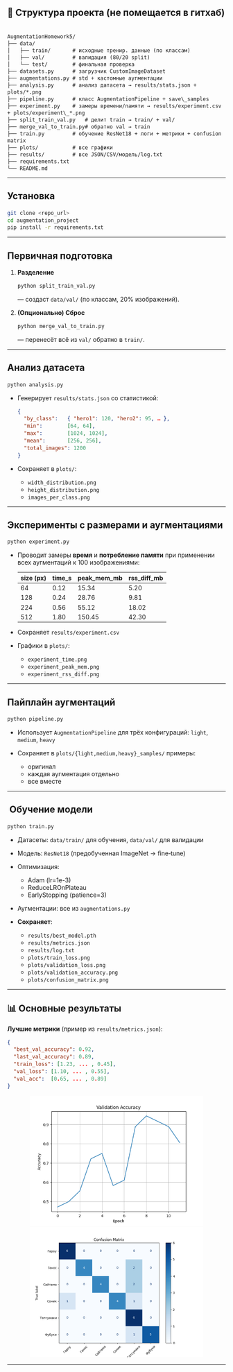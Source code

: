 
## 📁 Структура проекта (не помещается в гитхаб)

```

AugmentationHomework5/
├── data/
│   ├── train/       # исходные тренир. данные (по классам)
│   ├── val/         # валидация (80/20 split)
│   └── test/        # финальная проверка
├── datasets.py      # загрузчик CustomImageDataset
├── augmentations.py # std + кастомные аугментации
├── analysis.py      # анализ датасета → results/stats.json + plots/*.png
├── pipeline.py      # класс AugmentationPipeline + save\_samples
├── experiment.py    # замеры времени/памяти → results/experiment.csv + plots/experiment\_*.png
├── split_train_val.py   # делит train → train/ + val/
├── merge_val_to_train.py# обратно val → train
├── train.py         # обучение ResNet18 + логи + метрики + confusion matrix
├── plots/           # все графики
├── results/         # все JSON/CSV/модель/log.txt
├── requirements.txt
└── README.md

````

---

##  Установка

```bash
git clone <repo_url>
cd augmentation_project
pip install -r requirements.txt
````

---

##  Первичная подготовка

1. **Разделение**

   ```bash
   python split_train_val.py
   ```

   — создаст `data/val/` (по классам, 20% изображений).

2. **(Опционально) Сброс**

   ```bash
   python merge_val_to_train.py
   ```

   — перенесёт всё из `val/` обратно в `train/`.

---

##  Анализ датасета

```bash
python analysis.py
```

* Генерирует `results/stats.json` со статистикой:

  ```json
  {
    "by_class":   { "hero1": 120, "hero2": 95, … },
    "min":        [64, 64],
    "max":        [1024, 1024],
    "mean":       [256, 256],
    "total_images": 1200
  }
  ```
* Сохраняет в `plots/`:

  * `width_distribution.png`
  * `height_distribution.png`
  * `images_per_class.png`

---

##  Эксперименты с размерами и аугментациями

```bash
python experiment.py
```

* Проводит замеры **время** и **потребление памяти** при применении всех аугментаций к 100 изображениями:

  | size (px) | time\_s | peak\_mem\_mb | rss\_diff\_mb |
  | --------- | ------- | ------------- | ------------- |
  | 64        | 0.12    | 15.34         | 5.20          |
  | 128       | 0.24    | 28.76         | 9.81          |
  | 224       | 0.56    | 55.12         | 18.02         |
  | 512       | 1.80    | 150.45        | 42.30         |
* Сохраняет `results/experiment.csv`
* Графики в `plots/`:

  * `experiment_time.png`
  * `experiment_peak_mem.png`
  * `experiment_rss_diff.png`

---

##  Пайплайн аугментаций

```bash
python pipeline.py
```

* Использует `AugmentationPipeline` для трёх конфигураций: `light`, `medium`, `heavy`
* Сохраняет в `plots/{light,medium,heavy}_samples/` примеры:

  * оригинал
  * каждая аугментация отдельно
  * все вместе

---

## ️ Обучение модели

```bash
python train.py
```

* Датасеты: `data/train/` для обучения, `data/val/` для валидации
* Модель: `ResNet18` (предобученная ImageNet → fine‑tune)
* Оптимизация:

  * Adam (lr=1e-3)
  * ReduceLROnPlateau
  * EarlyStopping (patience=3)
* Аугментации: все из `augmentations.py`
* **Сохраняет**:

  * `results/best_model.pth`
  * `results/metrics.json`
  * `results/log.txt`
  * `plots/train_loss.png`
  * `plots/validation_loss.png`
  * `plots/validation_accuracy.png`
  * `plots/confusion_matrix.png`

---

## 📊 Основные результаты

**Лучшие метрики** (пример из `results/metrics.json`):

```json
{
  "best_val_accuracy": 0.92,
  "last_val_accuracy": 0.89,
  "train_loss": [1.23, ... , 0.45],
  "val_loss": [1.10, ... , 0.55],
  "val_acc":  [0.65, ... , 0.89]
}
```

<p align="center">
  <img src="plots/validation_accuracy.png" width="400"/>
  <img src="plots/confusion_matrix.png" width="400"/>
</p>

---


